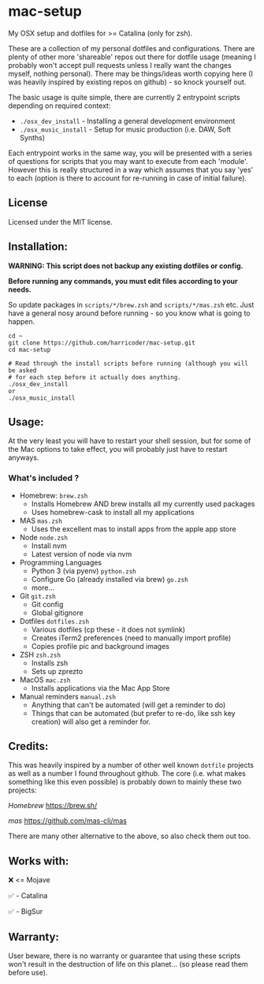 # mac-setup

My OSX setup and dotfiles for >= Catalina (only for zsh).

These are a collection of my personal dotfiles and configurations. There are
plenty of other more 'shareable' repos out there for dotfile usage (meaning
I probably won't accept pull requests unless I really want the changes myself,
nothing personal). There may be things/ideas worth copying here (I was
heavily inspired by existing repos on github) - so knock yourself out.

The basic usage is quite simple, there are currently 2 entrypoint scripts
depending on required context:

* `./osx_dev_install`  - Installing a general development environment
* `./osx_music_install` - Setup for music production (i.e. DAW, Soft Synths)
  
Each entrypoint works in the same way, you will be presented with a series of
questions for scripts that you may want to execute from each 'module'.
However this is really structured in a way which assumes that you say 'yes' to
each (option is there to account for re-running in case of initial failure).


## License
Licensed under the MIT license.


## Installation:

**WARNING: This script does not backup any existing dotfiles or config.**

**Before running any commands, you must edit files according to your needs.**

So update packages in `scripts/*/brew.zsh` and `scripts/*/mas.zsh`
etc. Just have a general nosy around before running - so you know what is
going to happen.

```
cd ~
git clone https://github.com/harricoder/mac-setup.git
cd mac-setup

# Read through the install scripts before running (although you will be asked
# for each step before it actually does anything.
./osx_dev_install
or
./osx_music_install
```


## Usage:

At the very least you will have to restart your shell session, but for some of
the Mac options to take effect, you will probably just have to restart anyways.

### What's included ?

+ Homebrew: `brew.zsh`
  + Installs Homebrew AND brew installs all my currently used packages
  + Uses homebrew-cask to install all my applications
+ MAS `mas.zsh`
  + Uses the excellent mas to install apps from the apple app store
+ Node `node.zsh`
  + Install nvm
  + Latest version of node via nvm
+ Programming Languages
  + Python 3 (via pyenv) `python.zsh`
  + Configure Go (already installed via brew) `go.zsh`
  + more...
+ Git `git.zsh`
  + Git config
  + Global gitignore
+ Dotfiles `dotfiles.zsh`
  + Various dotfiles (cp these - it does not symlink)
  + Creates iTerm2 preferences (need to manually import profile)
  + Copies profile pic and background images
+ ZSH `zsh.zsh`
  + Installs zsh
  + Sets up zprezto
+ MacOS `mac.zsh`
  + Installs applications via the Mac App Store
+ Manual reminders `manual.zsh`
  + Anything that can't be automated (will get a reminder to do)
  + Things that can be automated (but prefer to re-do, like ssh key creation)
    will also get a reminder for.


## Credits:

This was heavily inspired by a number of other well known `dotfile` projects as
well as a number I found throughout github. The core (i.e. what makes something
like this even possible) is probably down to mainly these two projects:

*Homebrew*
https://brew.sh/

*mas*
https://github.com/mas-cli/mas

There are many other alternative to the above, so also check them out too.

## Works with:

:x: <= Mojave

✅  - Catalina

✅  - BigSur

## Warranty:

User beware, there is no warranty or guarantee that using these scripts won't 
result in the destruction of life on this planet...
(so please read them before use).

